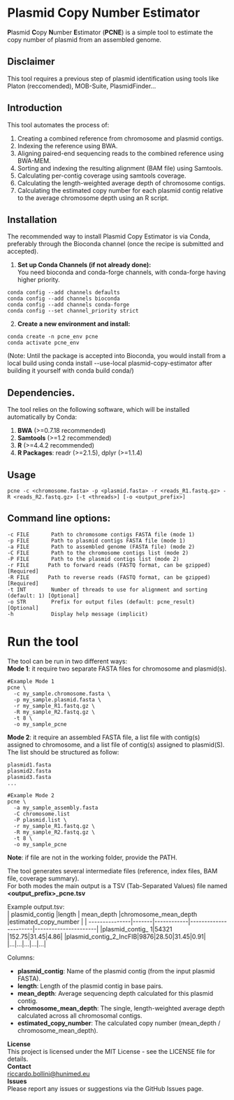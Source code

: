 # Plasmid Copy Number Estimator
**P**lasmid **C**opy **N**umber **E**stimator (**PCNE**) is a simple tool to estimate the copy number of plasmid from an assembled genome.
## Disclaimer
This tool requires a previous step of plasmid identification using tools like Platon (reccomended), MOB-Suite, PlasmidFinder... <br>
## Introduction
This tool automates the process of:<br>
1) Creating a combined reference from chromosome and plasmid contigs.<br>
2) Indexing the reference using BWA.<br>
3) Aligning paired-end sequencing reads to the combined reference using BWA-MEM.<br>
4) Sorting and indexing the resulting alignment (BAM file) using Samtools.<br>
5) Calculating per-contig coverage using samtools coverage. <br>
6) Calculating the length-weighted average depth of chromosome contigs.<br>
7) Calculating the estimated copy number for each plasmid contig relative to the average chromosome depth using an R script.<br>
## Installation<br>
The recommended way to install Plasmid Copy Estimator is via Conda, preferably through the Bioconda channel (once the recipe is submitted and accepted).<br>
1) **Set up Conda Channels (if not already done):**<br>
You need bioconda and conda-forge channels, with conda-forge having higher priority.<br>
```
conda config --add channels defaults
conda config --add channels bioconda
conda config --add channels conda-forge
conda config --set channel_priority strict
```
2) **Create a new environment and install:**<br>
```
conda create -n pcne_env pcne
conda activate pcne_env
```
(Note: Until the package is accepted into Bioconda, you would install from a local build using conda install --use-local plasmid-copy-estimator after building it yourself with conda build conda/)<br>
## Dependencies. <br>
The tool relies on the following software, which will be installed automatically by Conda:<br>
1) **BWA** (>=0.7.18 recommended)<br>
2) **Samtools** (>=1.2 recommended)<br>
3) **R** (>=4.4.2 recommended)<br>
4) **R Packages**: readr (>=2.1.5), dplyr (>=1.1.4)<br>
## Usage<br>
```
pcne -c <chromosome.fasta> -p <plasmid.fasta> -r <reads_R1.fastq.gz> -R <reads_R2.fastq.gz> [-t <threads>] [-o <output_prefix>]
```
## Command line options: <br>
```
-c FILE       Path to chromosome contigs FASTA file (mode 1)
-p FILE       Path to plasmid contigs FASTA file (mode 1)
-a FILE       Path to assembled genome (FASTA file) (mode 2)
-C FILE       Path to the chromosome contigs list (mode 2)
-P FILE       Path to the plasmid contigs list (mode 2)
-r FILE      Path to forward reads (FASTQ format, can be gzipped) [Required] 
-R FILE      Path to reverse reads (FASTQ format, can be gzipped) [Required] 
-t INT        Number of threads to use for alignment and sorting (default: 1) [Optional] 
-o STR        Prefix for output files (default: pcne_result) [Optional] 
-h            Display help message (implicit) 
```

# Run the tool

The tool can be run in two different ways: <br>
**Mode 1**: it require two separate FASTA files for chromosome and plasmid(s). <br>
```
#Example Mode 1
pcne \ 
  -c my_sample.chromosome.fasta \ 
  -p my_sample.plasmid.fasta \ 
  -r my_sample_R1.fastq.gz \ 
  -R my_sample_R2.fastq.gz \ 
  -t 8 \ 
  -o my_sample_pcne
```
**Mode 2**: it require an assembled FASTA file, a list file with contig(s) assigned to chromosome, and a list file of contig(s) assigned to plasmid(S).
The list should be structured as follow:
```
plasmid1.fasta
plasmid2.fasta
plasmid3.fasta
...
```
```
#Example Mode 2
pcne \ 
  -a my_sample_assembly.fasta
  -C chromosome.list
  -P plasmid.list \ 
  -r my_sample_R1.fastq.gz \ 
  -R my_sample_R2.fastq.gz \ 
  -t 8 \ 
  -o my_sample_pcne
```
**Note**: if file are not in the working folder, provide the PATH. <br>

The tool generates several intermediate files (reference, index files, BAM file, coverage summary). <br>
For both modes the main output is a TSV (Tab-Separated Values) file named **<output_prefix>_pcne.tsv**

Example output.tsv: <br>
| plasmid_contig |length | mean_depth |chromosome_mean_depth |estimated_copy_number |
| ---------------|-------|------------|----------------------|----------------------|
|plasmid_contig_ 1|54321 |152.75|31.45|4.86|
|plasmid_contig_2_IncFIB|9876|28.50|31.45|0.91|
|...|...|...|...|...| 

Columns: <br>
* **plasmid_contig**: Name of the plasmid contig (from the input plasmid FASTA).<br>
* **length**: Length of the plasmid contig in base pairs.<br>
* **mean_depth**: Average sequencing depth calculated for this plasmid contig.<br>
* **chromosome_mean_depth**: The single, length-weighted average depth calculated across all chromosomal contigs.<br>
* **estimated_copy_number**: The calculated copy number (mean_depth / chromosome_mean_depth).<br>

**License**<br>
This project is licensed under the MIT License - see the LICENSE file for details.<br>
**Contact** <br>
riccardo.bollini@hunimed.eu <br>
**Issues**<br>
Please report any issues or suggestions via the GitHub Issues page.<br>
